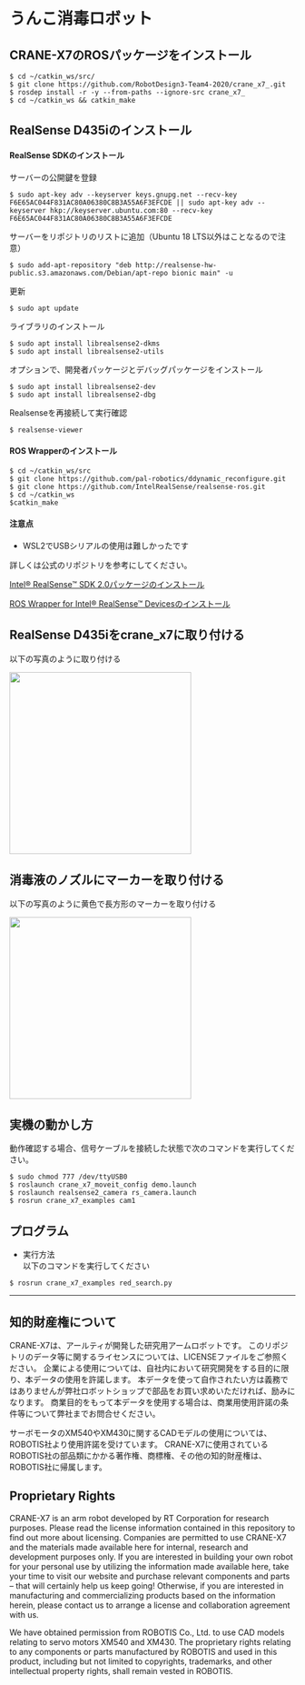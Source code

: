 # うんこ消毒ロボット
## CRANE-X7のROSパッケージをインストール
```
$ cd ~/catkin_ws/src/
$ git clone https://github.com/RobotDesign3-Team4-2020/crane_x7_.git
$ rosdep install -r -y --from-paths --ignore-src crane_x7_
$ cd ~/catkin_ws && catkin_make
```

## RealSense D435iのインストール
#### RealSense SDKのインストール
サーバーの公開鍵を登録
```
$ sudo apt-key adv --keyserver keys.gnupg.net --recv-key F6E65AC044F831AC80A06380C8B3A55A6F3EFCDE || sudo apt-key adv --keyserver hkp://keyserver.ubuntu.com:80 --recv-key F6E65AC044F831AC80A06380C8B3A55A6F3EFCDE
```
サーバーをリポジトリのリストに追加（Ubuntu 18 LTS以外はことなるので注意）
```
$ sudo add-apt-repository "deb http://realsense-hw-public.s3.amazonaws.com/Debian/apt-repo bionic main" -u
```
更新
```
$ sudo apt update
```
ライブラリのインストール
```
$ sudo apt install librealsense2-dkms
$ sudo apt install librealsense2-utils
```
オプションで、開発者パッケージとデバッグパッケージをインストール
```
$ sudo apt install librealsense2-dev
$ sudo apt install librealsense2-dbg
```
Realsenseを再接続して実行確認
```
$ realsense-viewer
```

#### ROS Wrapperのインストール
```
$ cd ~/catkin_ws/src
$ git clone https://github.com/pal-robotics/ddynamic_reconfigure.git
$ git clone https://github.com/IntelRealSense/realsense-ros.git
$ cd ~/catkin_ws
$catkin_make
```

#### 注意点
- WSL2でUSBシリアルの使用は難しかったです

詳しくは公式のリポジトリを参考にしてください。

[Intel® RealSense™ SDK 2.0パッケージのインストール](https://github.com/IntelRealSense/librealsense/blob/master/doc/distribution_linux.md)

[ROS Wrapper for Intel® RealSense™ Devicesのインストール](https://github.com/IntelRealSense/realsense-ros)

## RealSense D435iをcrane_x7に取り付ける
以下の写真のように取り付ける

<img src="https://user-images.githubusercontent.com/70384485/102331893-c2444900-3fce-11eb-98f1-78d05cf59eff.png" width="320px">

## 消毒液のノズルにマーカーを取り付ける
以下の写真のように黄色で長方形のマーカーを取り付ける

<img src="https://user-images.githubusercontent.com/70384485/102332471-76de6a80-3fcf-11eb-9a8e-3b5462a1ad7b.png" width="320px">

## 実機の動かし方
動作確認する場合、信号ケーブルを接続した状態で次のコマンドを実行してください。
```
$ sudo chmod 777 /dev/ttyUSB0
$ roslaunch crane_x7_moveit_config demo.launch  
$ roslaunch realsense2_camera rs_camera.launch
$ rosrun crane_x7_examples cam1
```


## プログラム
- 実行方法  
以下のコマンドを実行してください
```
$ rosrun crane_x7_examples red_search.py
```
------
## 知的財産権について
CRANE-X7は、アールティが開発した研究用アームロボットです。 このリポジトリのデータ等に関するライセンスについては、LICENSEファイルをご参照ください。 企業による使用については、自社内において研究開発をする目的に限り、本データの使用を許諾します。 本データを使って自作されたい方は義務ではありませんが弊社ロボットショップで部品をお買い求めいただければ、励みになります。 商業目的をもって本データを使用する場合は、商業用使用許諾の条件等について弊社までお問合せください。

サーボモータのXM540やXM430に関するCADモデルの使用については、ROBOTIS社より使用許諾を受けています。 CRANE-X7に使用されているROBOTIS社の部品類にかかる著作権、商標権、その他の知的財産権は、ROBOTIS社に帰属します。

## Proprietary Rights
CRANE-X7 is an arm robot developed by RT Corporation for research purposes. Please read the license information contained in this repository to find out more about licensing. Companies are permitted to use CRANE-X7 and the materials made available here for internal, research and development purposes only. If you are interested in building your own robot for your personal use by utilizing the information made available here, take your time to visit our website and purchase relevant components and parts – that will certainly help us keep going! Otherwise, if you are interested in manufacturing and commercializing products based on the information herein, please contact us to arrange a license and collaboration agreement with us.

We have obtained permission from ROBOTIS Co., Ltd. to use CAD models relating to servo motors XM540 and XM430. The proprietary rights relating to any components or parts manufactured by ROBOTIS and used in this product, including but not limited to copyrights, trademarks, and other intellectual property rights, shall remain vested in ROBOTIS.
